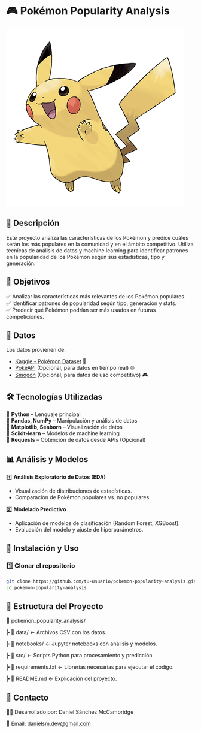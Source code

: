 # 🎮 Pokémon Popularity Analysis  

![Pokémon Banner](https://raw.githubusercontent.com/PokeAPI/sprites/master/sprites/pokemon/other/official-artwork/25.png)  

## 📌 Descripción  
Este proyecto analiza las características de los Pokémon y predice cuáles serán los más populares en la comunidad y en el ámbito competitivo. Utiliza técnicas de análisis de datos y machine learning para identificar patrones en la popularidad de los Pokémon según sus estadísticas, tipo y generación.  

## 🎯 Objetivos  
✅ Analizar las características más relevantes de los Pokémon populares.  
✅ Identificar patrones de popularidad según tipo, generación y stats.  
✅ Predecir qué Pokémon podrían ser más usados en futuras competiciones.  

## 📂 Datos  
Los datos provienen de:  
- [Kaggle - Pokémon Dataset](https://www.kaggle.com/datasets/abcsds/pokemon) 📂  
- [PokéAPI](https://pokeapi.co/) (Opcional, para datos en tiempo real) 🌐  
- [Smogon](https://www.smogon.com/) (Opcional, para datos de uso competitivo) 🎮  

## 🛠 Tecnologías Utilizadas  
🔹 **Python** – Lenguaje principal  
🔹 **Pandas, NumPy** – Manipulación y análisis de datos  
🔹 **Matplotlib, Seaborn** – Visualización de datos  
🔹 **Scikit-learn** – Modelos de machine learning  
🔹 **Requests** – Obtención de datos desde APIs (Opcional)  

## 📊 Análisis y Modelos  
1️⃣ **Análisis Exploratorio de Datos (EDA)**  
   - Visualización de distribuciones de estadísticas.  
   - Comparación de Pokémon populares vs. no populares.  

2️⃣ **Modelado Predictivo**  
   - Aplicación de modelos de clasificación (Random Forest, XGBoost).  
   - Evaluación del modelo y ajuste de hiperparámetros.  

## 🚀 Instalación y Uso  
### **1️⃣ Clonar el repositorio**  
```bash
git clone https://github.com/tu-usuario/pokemon-popularity-analysis.git
cd pokemon-popularity-analysis
```

## 📄 Estructura del Proyecto
📂 pokemon_popularity_analysis/

┣ 📂 data/                <- Archivos CSV con los datos.

┣ 📂 notebooks/           <- Jupyter notebooks con análisis y modelos.

┣ 📂 src/                 <- Scripts Python para procesamiento y predicción.

┣ 📄 requirements.txt     <- Librerías necesarias para ejecutar el código.

┣ 📄 README.md            <- Explicación del proyecto.

## 📩 Contacto

👨‍💻 Desarrollado por: Daniel Sánchez McCambridge

📧 Email: danielsm.dev@gmail.com
